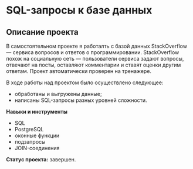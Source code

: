 # SQL-запросы к базе данных

## Описание проекта
 
В самостоятельном проекте я работалть с базой данных StackOverflow — сервиса вопросов и ответов о программировании. StackOverflow похож на социальную сеть — пользователи сервиса задают вопросы, отвечают на посты, оставляют комментарии и ставят оценки другим ответам. Проект автоматически проверен на тренажере.

В ходе работы над проектом было осуществлено следующее:
- обработаны и выгружены данные;
- написаны SQL-запросы разных уровней сложности.

**Навыки и инструменты**

- SQL
- PostgreSQL
- оконные функции
- подзапросы
- JOIN-соединения

**Статус проекта:** завершен.

